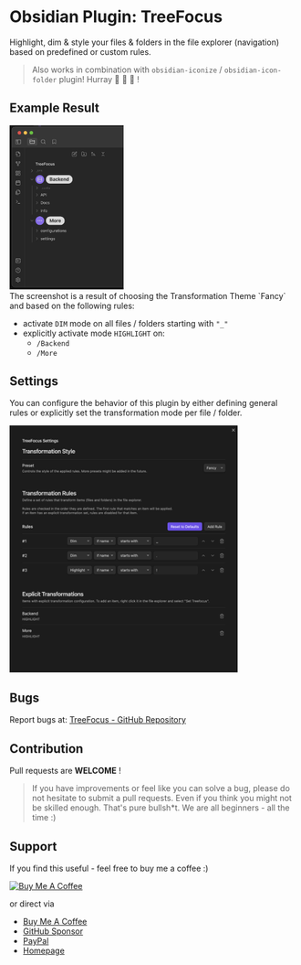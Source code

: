 # Obsidian Plugin: TreeFocus

Highlight, dim & style your files & folders in the file explorer (navigation)
based on predefined or custom rules.

> Also works in combination with `obsidian-iconize` / `obsidian-icon-folder` plugin! Hurray 🕺 🎊 🎉 !

## Example Result
<img src="resources/treefocus_01.png?raw=true" width="200">

<br/>
The screenshot is a result of choosing the Transformation Theme `Fancy` and
based on the following rules:

<br/>


- activate `DIM` mode on all files / folders starting with `"_"`
- explicitly activate mode `HIGHLIGHT` on:
  - `/Backend`
  - `/More`


## Settings

You can configure the behavior of this plugin by either defining general rules
or explicitly set the transformation mode per file / folder.

<img src="resources/settings_01.png?raw=true" width="400">


## Bugs

Report bugs at: [TreeFocus - GitHub Repository](https://github.com/iOSonntag/obsidian-plugin-treefocus/issues)


## Contribution

Pull requests are **WELCOME** !

> If you have improvements or feel like you can solve a bug, please do not
> hesitate to submit a pull requests. Even if you think you might not be skilled
> enough. That's pure bullsh*t. We are all beginners - all the time :)

## Support

If you find this useful - feel free to buy me a coffee :)

<a href="https://www.buymeacoffee.com/iOSonntag" target="_blank"><img
src="https://cdn.buymeacoffee.com/buttons/v2/default-yellow.png" alt="Buy Me A
Coffee" style="height: 60px !important;width: 217px !important;" ></a>

or direct via
- [Buy Me A Coffee](https://www.buymeacoffee.com/iOSonntag)
- [GitHub Sponsor](https://github.com/sponsors/iOSonntag)
- [PayPal](https://paypal.com/paypalme/iOSonntag/20)
- [Homepage](https://iOSonntag.com/buy-me-a-coffe)